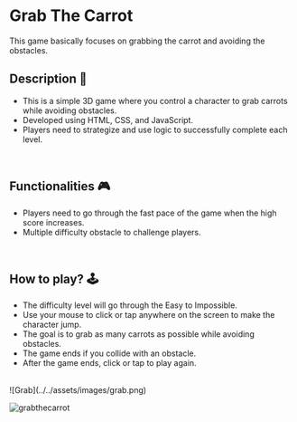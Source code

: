 # Grab The Carrot

This game basically focuses on grabbing the carrot and avoiding the obstacles.

## **Description 📃**

<!-- Add your game description here  -->

- This is a simple 3D game where you control a character to grab carrots while avoiding obstacles.
- Developed using HTML, CSS, and JavaScript.
- Players need to strategize and use logic to successfully complete each level.

<br>

## **Functionalities 🎮**

<!-- Add functionalities over here -->

- Players need to go through the fast pace of the game when the high score increases.
- Multiple difficulty obstacle to challenge players.

<br>

## **How to play? 🕹️**

<!-- Add the steps how to play the game -->

- The difficulty level will go through the Easy to Impossible.
- Use your mouse to click or tap anywhere on the screen to make the character jump.
- The goal is to grab as many carrots as possible while avoiding obstacles.
- The game ends if you collide with an obstacle.
- After the game ends, click or tap to play again.

<br>
![Grab](../../assets/images/grab.png)

![grabthecarrot](https://github.com/Aksshay88/GameZone/assets/119944779/df69e1d7-1ee8-4613-887d-c365dec70efe)

</br>
